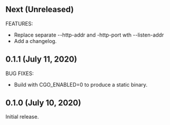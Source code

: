 ## Next (Unreleased)

FEATURES:

 * Replace separate --http-addr and -http-port wth --listen-addr
 * Add a changelog.

## 0.1.1 (July 11, 2020)

BUG FIXES:
 * Build with CGO_ENABLED=0 to produce a static binary.

## 0.1.0 (July 10, 2020)

Initial release.
